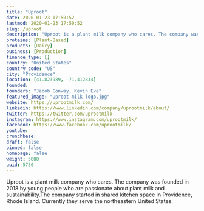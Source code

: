 ```yaml
---
title: "Uproot"
date: 2020-01-23 17:50:52
lastmod: 2020-01-23 17:50:52
slug: /uproot
description: "Uproot is a plant milk company who cares. The company was founded in 2018 by young people who are passionate about plant milk and sustainability.The company started in shared kitchen space in Providence, Rhode Island. Currently they serve the northeastern United States."
proteins: [Plant-Based]
products: [Dairy]
business: [Production]
finance_type: []
country: "United States"
country_code: "US"
city: "Providence"
location: [41.823989, -71.412834]
founded: 
founders: "Jacob Conway, Kevin Eve"
featured_image: "Uproot milk logo.jpg"
website: https://uprootmilk.com/
linkedin: https://www.linkedin.com/company/uprootmilk/about/
twitter: https://twitter.com/uprootmilk
instagram: https://www.instagram.com/uprootmilk/
facebook: https://www.facebook.com/uprootmilk/
youtube: 
crunchbase: 
draft: false
pinned: false
homepage: false
weight: 5000
uuid: 5730
---
```

Uproot is a plant milk company who cares. The company was founded in 2018 by young people who are passionate about plant milk and sustainability.The company started in shared kitchen space in Providence, Rhode Island. Currently they serve the northeastern United States.
